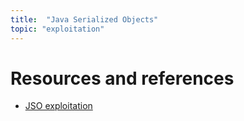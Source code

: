 ```yaml
---
title:  "Java Serialized Objects"
topic: "exploitation"
---
```



# Resources and references
* [JSO exploitation](https://blog.rapid7.com/2019/03/19/a-serial-problem-exploitation-and-exposure-of-java-serialized-objects/)
